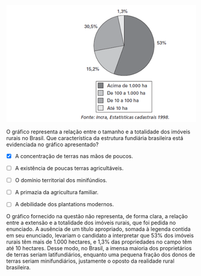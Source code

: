 

![](4673d1f2-3fce-3160-4eb2-59e755efe997.png)

O gráfico representa a relação entre o tamanho e a totalidade dos imóveis rurais no Brasil. Que característica da estrutura fundiária brasileira está evidenciada no gráfico apresentado?



- [x] A concentração de terras nas mãos de poucos.
- [ ] A existência de poucas terras agricultáveis.
- [ ] O domínio territorial dos minifúndios.
- [ ] A primazia da agricultura familiar.
- [ ] A debilidade dos plantations modernos.


O gráfico fornecido na questão não representa, de forma clara, a relação entre a extensão e a totalidade dos imóveis rurais, que foi pedida no enunciado. A ausência de um título apropriado, somada à legenda contida em seu enunciado, levariam o candidato a interpretar que 53% dos imóveis rurais têm mais de 1.000 hectares, e 1,3% das propriedades no campo têm até 10 hectares. Desse modo, no Brasil, a imensa maioria dos proprietários de terras seriam latifundiários, enquanto uma pequena fração dos donos de terras seriam minifundiários, justamente o oposto da realidade rural brasileira.
